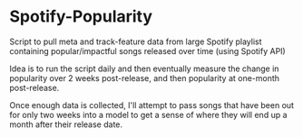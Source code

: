 # Spotify-Popularity
Script to pull meta and track-feature data from large Spotify playlist containing popular/impactful songs released over time (using Spotify API)

Idea is to run the script daily and then eventually measure the change in popularity over 2 weeks post-release, and then popularity at one-month post-release.

Once enough data is collected, I'll attempt to pass songs that have been out for only two weeks into a model to get a sense of where they will end up a month after their release date. 
